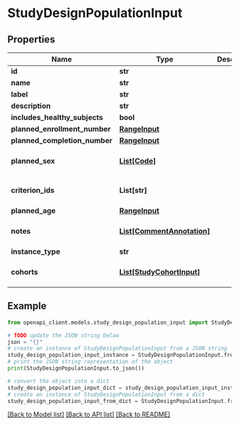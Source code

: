 # StudyDesignPopulationInput


## Properties

Name | Type | Description | Notes
------------ | ------------- | ------------- | -------------
**id** | **str** |  | 
**name** | **str** |  | 
**label** | **str** |  | [optional] 
**description** | **str** |  | [optional] 
**includes_healthy_subjects** | **bool** |  | 
**planned_enrollment_number** | [**RangeInput**](RangeInput.md) |  | [optional] 
**planned_completion_number** | [**RangeInput**](RangeInput.md) |  | [optional] 
**planned_sex** | [**List[Code]**](Code.md) |  | [optional] [default to []]
**criterion_ids** | **List[str]** |  | [optional] [default to []]
**planned_age** | [**RangeInput**](RangeInput.md) |  | [optional] 
**notes** | [**List[CommentAnnotation]**](CommentAnnotation.md) |  | [optional] [default to []]
**instance_type** | **str** |  | 
**cohorts** | [**List[StudyCohortInput]**](StudyCohortInput.md) |  | [optional] [default to []]

## Example

```python
from openapi_client.models.study_design_population_input import StudyDesignPopulationInput

# TODO update the JSON string below
json = "{}"
# create an instance of StudyDesignPopulationInput from a JSON string
study_design_population_input_instance = StudyDesignPopulationInput.from_json(json)
# print the JSON string representation of the object
print(StudyDesignPopulationInput.to_json())

# convert the object into a dict
study_design_population_input_dict = study_design_population_input_instance.to_dict()
# create an instance of StudyDesignPopulationInput from a dict
study_design_population_input_from_dict = StudyDesignPopulationInput.from_dict(study_design_population_input_dict)
```
[[Back to Model list]](../README.md#documentation-for-models) [[Back to API list]](../README.md#documentation-for-api-endpoints) [[Back to README]](../README.md)


